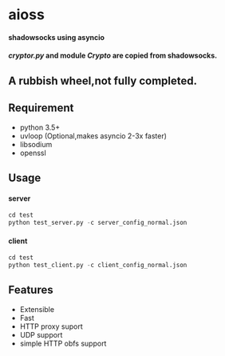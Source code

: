 # aioss
#### shadowsocks using asyncio
#### *cryptor.py* and module *Crypto* are copied from shadowsocks.

## A rubbish wheel,not fully completed.

## Requirement
- python 3.5+
- uvloop (Optional,makes asyncio 2-3x faster)
- libsodium
- openssl

## Usage
#### server
```python
cd test
python test_server.py -c server_config_normal.json
```
#### client
```python
cd test
python test_client.py -c client_config_normal.json
```

## Features
- Extensible
- Fast
- HTTP proxy suport
- UDP support
- simple HTTP obfs support

